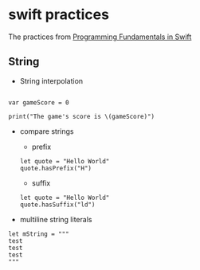# swift practices
The practices from [Programming Fundamentals in Swift](https://www.coursera.org/learn/programming-fundamentals-swift)

## String
* String interpolation
```

var gameScore = 0

print("The game's score is \(gameScore)")

```

* compare strings 
  * prefix
  ```
  let quote = "Hello World"
  quote.hasPrefix("H")
  ```

  * suffix
  ```
  let quote = "Hello World"
  quote.hasSuffix("ld")
  ```

* multiline string literals
```
let mString = """
test
test
test
"""
```